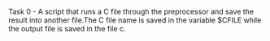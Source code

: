 Task 0 - A script that runs a C file through the preprocessor and save the result into another file.The C file name is saved in the variable $CFILE while the output file is saved in the file c.
